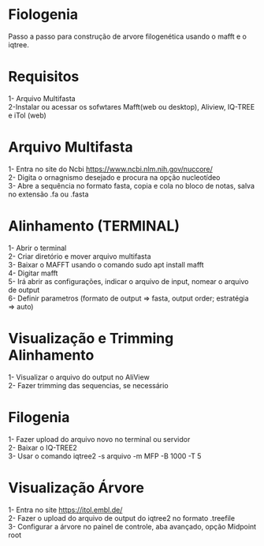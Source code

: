# Fiologenia
Passo a passo para construção de arvore filogenética usando o mafft e o iqtree.

# Requisitos
1- Arquivo Multifasta  
2-Instalar ou acessar os sofwtares Mafft(web ou desktop), Aliview, IQ-TREE e iTol (web)  


# Arquivo Multifasta
1- Entra no site do Ncbi https://www.ncbi.nlm.nih.gov/nuccore/  
2- Digita o ornagnismo desejado e procura na opção nucleotídeo  
3- Abre a sequência no  formato fasta, copia e cola no bloco de notas, salva no extensão .fa ou .fasta  

# Alinhamento (TERMINAL)
1- Abrir o  terminal  
2- Criar diretório e mover arquivo multifasta  
3- Baixar o MAFFT usando o comando sudo apt install mafft  
4- Digitar mafft  
5- Irá abrir as configurações, indicar o arquivo de input, nomear o arquivo de output  
6- Definir parametros (formato de output => fasta, output order; estratégia => auto)

# Visualização e Trimming Alinhamento
1- Visualizar o arquivo do output no AliView  
2- Fazer trimming das sequencias, se necessário  

# Filogenia 
1- Fazer upload do arquivo novo no terminal ou servidor  
2- Baixar o IQ-TREE2  
3- Usar o comando iqtree2 -s arquivo -m MFP -B 1000 -T 5 

# Visualização Árvore
1- Entra no site https://itol.embl.de/  
2- Fazer o upload do arquivo de output do iqtree2 no formato .treefile  
3- Configurar a árvore no painel de controle, aba avançado, opção Midpoint root


